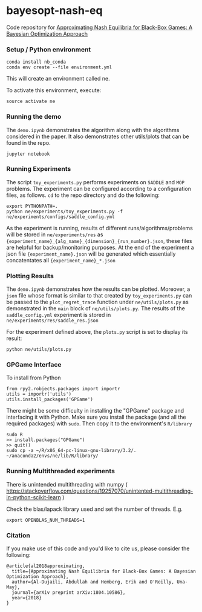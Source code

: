 # bayesopt-nash-eq

Code repository for [Approximating Nash Equilibria for Black-Box
Games: A Bayesian Optimization Approach](https://arxiv.org/pdf/1804.10586.pdf)


### Setup / Python environment

```
conda install nb_conda
conda env create --file environment.yml
```

This will create an environment called ne.

To activate this environment, execute:

```
source activate ne
```

### Running the demo

The `demo.ipynb` demonstrates the algorithm along with the algorithms considered in the paper. It also demonstrates other utils/plots that can be found in the repo.

```
jupyter notebook
```

### Running Experiments

The script `toy_experiments.py` performs experiments on `SADDLE` and `MOP` problems. The experiment can be configured according to a configuration files, as follows. `cd` to the repo directory and do the following:

```
export PYTHONPATH=.
python ne/experiments/toy_experiments.py -f ne/experiments/configs/saddle_config.yml
```

As the experiment is running, results of different runs/algorithms/problems will be stored in `ne/experiments/res` as `{experiment_name}_{alg_name}_{dimension}_{run_number}.json`, these files are helpful for backup/monitoring purposes. At the end of the experiment a json file `{experiment_name}.json` will be generated which essentially concatentates all `{experiment_name}_*.json`

### Plotting Results

The `demo.ipynb` demonstrates how the results can be plotted. Moreover, a `json` file whose format is similar to that created by `toy_experiments.py` can be passed to the `plot_regret_trace` function under `ne/utils/plots.py` as demonstrated in the `main` block of `ne/utils/plots.py`. The results of the `saddle_config.yml` experiment is stored
in `ne/experiments/res/saddle_res.json` 

For the experiment defined above, the `plots.py` script is set to display its result:

```
python ne/utils/plots.py
```


### GPGame Interface

To install from Python

```
from rpy2.robjects.packages import importr
utils = importr('utils')
utils.install_packages('GPGame')
```

There might be some difficulty in installing the "GPGame" package and interfacing it with Python. Make sure you install the package (and all the required packages) with `sudo`. Then copy it to the environment's `R/library` 

```
sudo R
>> install.packages("GPGame")
>> quit()
sudo cp -a ~/R/x86_64-pc-linux-gnu-library/3.2/. ~/anaconda2/envs/ne/lib/R/library/
```

### Running Multithreaded experiments

There is unintended multithreading with numpy ( https://stackoverflow.com/questions/19257070/unintented-multithreading-in-python-scikit-learn )

Check the blas/lapack library used and set the number of threads. E.g.

```
export OPENBLAS_NUM_THREADS=1
```

### Citation

If you make use of this code and you'd like to cite us, please consider the following:

```
@article{al2018approximating,
  title={Approximating Nash Equilibria for Black-Box Games: A Bayesian Optimization Approach},
  author={Al-Dujaili, Abdullah and Hemberg, Erik and O'Reilly, Una-May},
  journal={arXiv preprint arXiv:1804.10586},
  year={2018}
}
```
